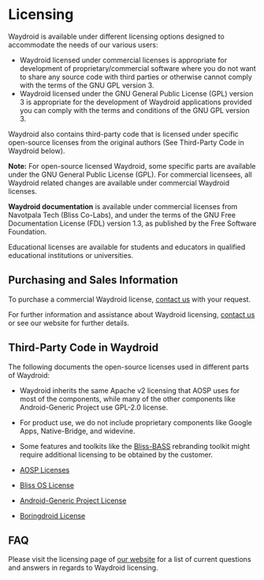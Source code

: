 # Licensing
Waydroid is available under different licensing options designed to accommodate the needs of our various users: 

- Waydroid licensed under commercial licenses is appropriate for development of proprietary/commercial software where you do not want to share any source code with third parties or otherwise cannot comply with the terms of the GNU GPL version 3.
- Waydroid licensed under the GNU General Public License (GPL) version 3 is appropriate for the development of Waydroid applications provided you can comply with the terms and conditions of the GNU GPL version 3.

Waydroid also contains third-party code that is licensed under specific open-source licenses from the original authors (See Third-Party Code in Waydroid below). 

**Note:** For open-source licensed Waydroid, some specific parts are available under the GNU General Public License (GPL). For commercial licensees, all Waydroid related changes are available under commercial Waydroid licenses.

**Waydroid documentation** is available under commercial licenses from Navotpala Tech (Bliss Co-Labs), and under the terms of the GNU Free Documentation License (FDL) version 1.3, as published by the Free Software Foundation.

Educational licenses are available for students and educators in qualified educational institutions or universities.


## Purchasing and Sales Information
To purchase a commercial Waydroid license, [contact us](mailto:waydroid.project@gmail.com) with your request.


For further information and assistance about Waydroid licensing, [contact us](mailto:waydroid.project@gmail.com) or see our website for further details.


## Third-Party Code in Waydroid
The following documents the open-source licenses used in different parts of Waydroid:

- Waydroid inherits the same Apache v2 licensing that AOSP uses for most of the components, while many of the other components like Android-Generic Project use GPL-2.0 license.
- For product use, we do not include proprietary components like Google Apps, Native-Bridge, and widevine.
- Some features and toolkits like the [Bliss-BASS](https://bliss-bass.blisscolabs.dev/) rebranding toolkit might require additional licensing to be obtained by the customer.

- [AOSP Licenses](https://source.android.com/docs/setup/about/licenses) 
- [Bliss OS License](https://github.com/BlissRoms-x86/manifest/blob/arcadia-x86/License)
- [Android-Generic Project License](https://github.com/android-generic/vendor_ag/blob/unified/LICENSE.md)
- [Boringdroid License](https://github.com/boringdroid/boringdroid/blob/master/LICENSE)


## FAQ 

Please visit the licensing page of [our website](https://waydro.id) for a list of current questions and answers in regards to Waydroid licensing. 